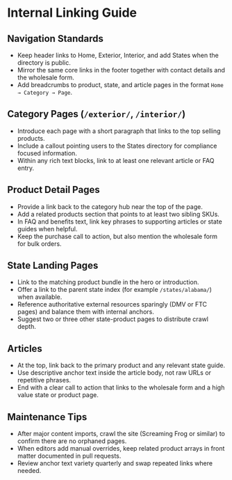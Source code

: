 # Internal Linking Guide

## Navigation Standards
- Keep header links to Home, Exterior, Interior, and add States when the directory is public.
- Mirror the same core links in the footer together with contact details and the wholesale form.
- Add breadcrumbs to product, state, and article pages in the format `Home → Category → Page`.

## Category Pages (`/exterior/`, `/interior/`)
- Introduce each page with a short paragraph that links to the top selling products.
- Include a callout pointing users to the States directory for compliance focused information.
- Within any rich text blocks, link to at least one relevant article or FAQ entry.

## Product Detail Pages
- Provide a link back to the category hub near the top of the page.
- Add a related products section that points to at least two sibling SKUs.
- In FAQ and benefits text, link key phrases to supporting articles or state guides when helpful.
- Keep the purchase call to action, but also mention the wholesale form for bulk orders.

## State Landing Pages
- Link to the matching product bundle in the hero or introduction.
- Offer a link to the parent state index (for example `/states/alabama/`) when available.
- Reference authoritative external resources sparingly (DMV or FTC pages) and balance them with internal anchors.
- Suggest two or three other state-product pages to distribute crawl depth.

## Articles
- At the top, link back to the primary product and any relevant state guide.
- Use descriptive anchor text inside the article body, not raw URLs or repetitive phrases.
- End with a clear call to action that links to the wholesale form and a high value state or product page.

## Maintenance Tips
- After major content imports, crawl the site (Screaming Frog or similar) to confirm there are no orphaned pages.
- When editors add manual overrides, keep related product arrays in front matter documented in pull requests.
- Review anchor text variety quarterly and swap repeated links where needed.

